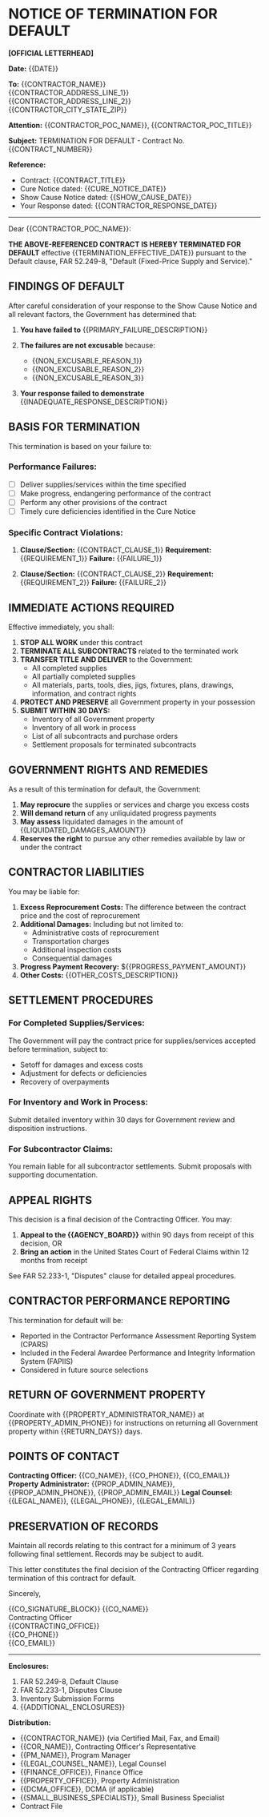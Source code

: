 # NOTICE OF TERMINATION FOR DEFAULT

**[OFFICIAL LETTERHEAD]**

**Date:** {{DATE}}

**To:** {{CONTRACTOR_NAME}}  
{{CONTRACTOR_ADDRESS_LINE_1}}  
{{CONTRACTOR_ADDRESS_LINE_2}}  
{{CONTRACTOR_CITY_STATE_ZIP}}  

**Attention:** {{CONTRACTOR_POC_NAME}}, {{CONTRACTOR_POC_TITLE}}

**Subject:** TERMINATION FOR DEFAULT - Contract No. {{CONTRACT_NUMBER}}

**Reference:** 
- Contract: {{CONTRACT_TITLE}}
- Cure Notice dated: {{CURE_NOTICE_DATE}}
- Show Cause Notice dated: {{SHOW_CAUSE_DATE}}
- Your Response dated: {{CONTRACTOR_RESPONSE_DATE}}

---

Dear {{CONTRACTOR_POC_NAME}}:

**THE ABOVE-REFERENCED CONTRACT IS HEREBY TERMINATED FOR DEFAULT** effective {{TERMINATION_EFFECTIVE_DATE}} pursuant to the Default clause, FAR 52.249-8, "Default (Fixed-Price Supply and Service)."

## FINDINGS OF DEFAULT

After careful consideration of your response to the Show Cause Notice and all relevant factors, the Government has determined that:

1. **You have failed to** {{PRIMARY_FAILURE_DESCRIPTION}}

2. **The failures are not excusable** because:
   - {{NON_EXCUSABLE_REASON_1}}
   - {{NON_EXCUSABLE_REASON_2}}
   - {{NON_EXCUSABLE_REASON_3}}

3. **Your response failed to demonstrate** {{INADEQUATE_RESPONSE_DESCRIPTION}}

## BASIS FOR TERMINATION

This termination is based on your failure to:

### Performance Failures:
- [ ] Deliver supplies/services within the time specified
- [ ] Make progress, endangering performance of the contract
- [ ] Perform any other provisions of the contract
- [ ] Timely cure deficiencies identified in the Cure Notice

### Specific Contract Violations:
1. **Clause/Section:** {{CONTRACT_CLAUSE_1}}
   **Requirement:** {{REQUIREMENT_1}}
   **Failure:** {{FAILURE_1}}

2. **Clause/Section:** {{CONTRACT_CLAUSE_2}}
   **Requirement:** {{REQUIREMENT_2}}
   **Failure:** {{FAILURE_2}}

## IMMEDIATE ACTIONS REQUIRED

Effective immediately, you shall:

1. **STOP ALL WORK** under this contract
2. **TERMINATE ALL SUBCONTRACTS** related to the terminated work
3. **TRANSFER TITLE AND DELIVER** to the Government:
   - All completed supplies
   - All partially completed supplies
   - All materials, parts, tools, dies, jigs, fixtures, plans, drawings, information, and contract rights
4. **PROTECT AND PRESERVE** all Government property in your possession
5. **SUBMIT WITHIN 30 DAYS:**
   - Inventory of all Government property
   - Inventory of all work in process
   - List of all subcontracts and purchase orders
   - Settlement proposals for terminated subcontracts

## GOVERNMENT RIGHTS AND REMEDIES

As a result of this termination for default, the Government:

1. **May reprocure** the supplies or services and charge you excess costs
2. **Will demand return** of any unliquidated progress payments
3. **May assess** liquidated damages in the amount of {{LIQUIDATED_DAMAGES_AMOUNT}}
4. **Reserves the right** to pursue any other remedies available by law or under the contract

## CONTRACTOR LIABILITIES

You may be liable for:

1. **Excess Reprocurement Costs:** The difference between the contract price and the cost of reprocurement
2. **Additional Damages:** Including but not limited to:
   - Administrative costs of reprocurement
   - Transportation charges
   - Additional inspection costs
   - Consequential damages
3. **Progress Payment Recovery:** ${{PROGRESS_PAYMENT_AMOUNT}}
4. **Other Costs:** {{OTHER_COSTS_DESCRIPTION}}

## SETTLEMENT PROCEDURES

### For Completed Supplies/Services:
The Government will pay the contract price for supplies/services accepted before termination, subject to:
- Setoff for damages and excess costs
- Adjustment for defects or deficiencies
- Recovery of overpayments

### For Inventory and Work in Process:
Submit detailed inventory within 30 days for Government review and disposition instructions.

### For Subcontractor Claims:
You remain liable for all subcontractor settlements. Submit proposals with supporting documentation.

## APPEAL RIGHTS

This decision is a final decision of the Contracting Officer. You may:

1. **Appeal to the {{AGENCY_BOARD}}** within 90 days from receipt of this decision, OR
2. **Bring an action** in the United States Court of Federal Claims within 12 months from receipt

See FAR 52.233-1, "Disputes" clause for detailed appeal procedures.

## CONTRACTOR PERFORMANCE REPORTING

This termination for default will be:
- Reported in the Contractor Performance Assessment Reporting System (CPARS)
- Included in the Federal Awardee Performance and Integrity Information System (FAPIIS)
- Considered in future source selections

## RETURN OF GOVERNMENT PROPERTY

Coordinate with {{PROPERTY_ADMINISTRATOR_NAME}} at {{PROPERTY_ADMIN_PHONE}} for instructions on returning all Government property within {{RETURN_DAYS}} days.

## POINTS OF CONTACT

**Contracting Officer:** {{CO_NAME}}, {{CO_PHONE}}, {{CO_EMAIL}}
**Property Administrator:** {{PROP_ADMIN_NAME}}, {{PROP_ADMIN_PHONE}}, {{PROP_ADMIN_EMAIL}}
**Legal Counsel:** {{LEGAL_NAME}}, {{LEGAL_PHONE}}, {{LEGAL_EMAIL}}

## PRESERVATION OF RECORDS

Maintain all records relating to this contract for a minimum of 3 years following final settlement. Records may be subject to audit.

This letter constitutes the final decision of the Contracting Officer regarding termination of this contract for default.

Sincerely,

{{CO_SIGNATURE_BLOCK}}
{{CO_NAME}}  
Contracting Officer  
{{CONTRACTING_OFFICE}}  
{{CO_PHONE}}  
{{CO_EMAIL}}

---

**Enclosures:**
1. FAR 52.249-8, Default Clause
2. FAR 52.233-1, Disputes Clause
3. Inventory Submission Forms
4. {{ADDITIONAL_ENCLOSURES}}

**Distribution:**
- {{CONTRACTOR_NAME}} (via Certified Mail, Fax, and Email)
- {{COR_NAME}}, Contracting Officer's Representative
- {{PM_NAME}}, Program Manager
- {{LEGAL_COUNSEL_NAME}}, Legal Counsel
- {{FINANCE_OFFICE}}, Finance Office
- {{PROPERTY_OFFICE}}, Property Administration
- {{DCMA_OFFICE}}, DCMA (if applicable)
- {{SMALL_BUSINESS_SPECIALIST}}, Small Business Specialist
- Contract File